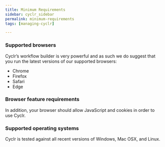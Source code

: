 ```yaml
---
title: Minimum Requirements
sidebar: cyclr_sidebar
permalink: minimum-requirements
tags: [managing-cyclr]

---
```


### Supported browsers

Cyclr’s workflow builder is very powerful and as such we do suggest that you run the latest versions of our supported browsers:

*   Chrome
*   Firefox
*   Safari
*   Edge

### Browser feature requirements

In addition, your browser should allow JavaScript and cookies in order to use Cyclr.

### Supported operating systems

Cyclr is tested against all recent versions of Windows, Mac OSX, and Linux.
